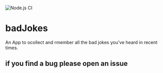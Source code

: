 ![Node.js CI](https://github.com/lauravikanis/start_template/workflows/Node.js%20CI/badge.svg)

# badJokes

An App to ocollect and rmember all the bad jokes you've heard in recent times.

## if you find a bug please open an issue
